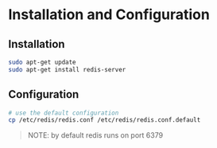 # Installation and Configuration

## Installation

```sh
sudo apt-get update
sudo apt-get install redis-server
```

## Configuration

```sh
# use the default configuration
cp /etc/redis/redis.conf /etc/redis/redis.conf.default
```

> NOTE: by default redis runs on port 6379
